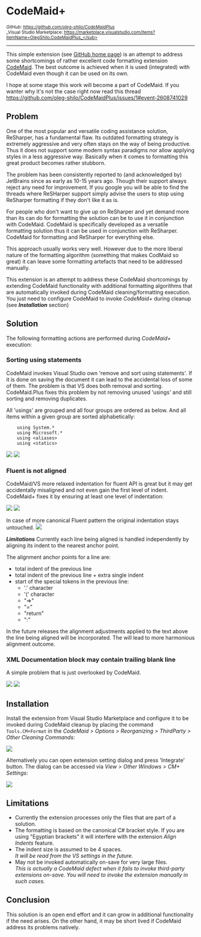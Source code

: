 # CodeMaid+

<sub>_GitHub: https://github.com/oleg-shilo/CodeMaidPlus<br>_</sub>
<sub>_Visual Studio Marketplace: https://marketplace.visualstudio.com/items?itemName=OlegShilo.CodeMaidPlus_</sub>

----

This simple extension (see [GitHub home page](https://github.com/oleg-shilo/CodeMaidPlus)) is an attempt to address some shortcomings of rather excellent code formatting extension [CodeMaid](http://www.codemaid.net/). The best outcome is achieved when it is used (integrated) with CodeMaid even though it can be used on its own.

I hope at some stage this work will become a part of CodeMaid. If you wanter why it's not the case right now read this thread https://github.com/oleg-shilo/CodeMaidPlus/issues/1#event-2608741029

## Problem

One of the most popular and versatile coding assistance solution, ReSharper, has a fundamental flaw. Its outdated formatting strategy is extremely aggressive and very often stays on the way of being productive. Thus it does not support some modern syntax paradigms nor allow applying styles in a less aggressive way. Basically when it comes to formatting this great product becomes rather stubborn.

The problem has been consistently reported to (and acknowledged by) JetBrains since as early as 10-15 years ago. Though their support always reject any need for improvement. If you google you will be able to find the threads where ReSHarper support simply advise the users to stop using ReSharper formatting if they don't like it as is.  

For people who don't want to give up on ReSharper and yet demand more than its can do for formatting the solution can be to use it in conjunction with CodeMaid. CodeMaid is specifically developed as a versatile formatting solution thus it can be used in conjunction with ReSharper. CodeMaid for formatting and ReSharper for everything else.  

This approach usually works very well. However due to the more liberal nature of the formatting algorithm (something that makes CodMaid so great) it can leave some formatting artefacts that need to be addressed manually.

This extension is an attempt to address these CodeMaid shortcomings by extending CodeMaid functionality with additional formatting algorithms that are automatically invoked during CodeMaid cleaning/formatting execution. 
You just need to configure CodeMaid to invoke _CodeMaid+_ during cleanup (see _**Installation**_ section)

## Solution

The following formatting actions are performed during _CodeMaid+_ execution:

### Sorting using statements 
CodeMaid invokes Visual Studio own 'remove and sort using statements'. If it is done on saving the document it can lead to the accidental loss of some of them. The problem is that VS does both removal and sorting. CodeMaid.Plus fixes this problem by not removing unused 'usings' and still sorting and removing duplicates.

All 'usings' are grouped and all four groups are ordered as below. And all items within a given group are sorted alphabetically:
```
    using System.*
    using Microsoft.*
    using <aliases>
    using <statics>
```

![](https://raw.githubusercontent.com/oleg-shilo/CodeMaidPlus/master/images/using.before.png)
![](https://raw.githubusercontent.com/oleg-shilo/CodeMaidPlus/master/images/using.after.png)

### Fluent is not aligned
CodeMaid/VS more relaxed indentation for fluent API is great but it may get accidentally misaligned and not even gain the first level of indent. CodeMaid+ fixes it by ensuring at least one level of indentation:

![](https://raw.githubusercontent.com/oleg-shilo/CodeMaidPlus/master/images/indent-1.before.png)
![](https://raw.githubusercontent.com/oleg-shilo/CodeMaidPlus/master/images/indent-1.after.png)

In case of more canonical Fluent pattern the original indentation stays untouched.
![](https://raw.githubusercontent.com/oleg-shilo/CodeMaidPlus/master/images/indent-2.after.png)

_**Limitations**_
Currently each line being aligned is handled independently by aligning its indent to the nearest anchor point.

The alignment anchor points for a line are:
- total indent of the previous line
- total indent of the previous line + extra single indent
- start of the special tokens in the previous line:
  - '.' character
  - '(' character
  - "=>" 
  - "=" 
  - "return"
  - ":"

In the future releases the alignment adjustments applied to the text above the line being aligned will be incorporated. The will lead to more harmonious alignment outcome.


### XML Documentation block may contain trailing blank line

A simple problem that is just overlooked by CodeMaid.

![](https://raw.githubusercontent.com/oleg-shilo/CodeMaidPlus/master/images/doc.before.png)
![](https://raw.githubusercontent.com/oleg-shilo/CodeMaidPlus/master/images/doc.after.png)


## Installation

Install the extension from Visual Studio Marketplace and configure it to be invoked during CodeMaid cleanup by placing the command `Tools.CM+Format` in the _CodeMaid > Options > Reorganizing > ThirdParty > Other Cleaning Commands_:

![](https://raw.githubusercontent.com/oleg-shilo/CodeMaidPlus/master/images/config.png)

Alternatively you can open extension setting dialog and press 'Integrate' button. The dialog can be accessed via _View > Other Windows > CM+ Settings_:

![](https://raw.githubusercontent.com/oleg-shilo/CodeMaidPlus/master/images/settings.integrate.png)

## Limitations

- Currently the extension processes only the files that are part of a solution.
- The formatting is based on the canonical C# bracket style. If you are using "Egyptian brackets" it will interfere with the extension _Align Indents_ feature.  
- The indent size is assumed to be 4 spaces.<br>
  _It will be read from the VS settings in the future._
- May not be invoked automatically on-save for very large files.<br>
  _This is actually a CodeMaid defect when it fails to invoke third-party extensions on-save. You will need to invoke the extension manually in such cases._

## Conclusion

This solution is an open end effort and it can grow in additional functionality if the need arises. On the other hand, it may be short lived if CodeMaid address its problems natively.
